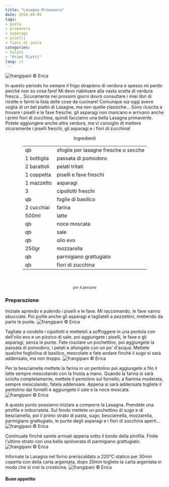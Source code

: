 ```yaml
---
title: "Lasagna Primavera"
date: 2016-04-05
tags:
- pasta
- primavera
- asparagi
- piselli
- fiori di zucca
categories:
- Salato
- "Primi Piatti"
lang: it
---
```

![](../2016-04-05-lasagne-primavera/header.jpg "frangipani © Erica")

In questo periodo ho sempre il frigo strapieno di verdura e spesso mi perdo perché non so cosa fare! Mi devo riabituare alla vasta scelta di verdura fresca... Sicuramente nei prossimi giorni dovrò consultare i miei libri di ricette e farmi la lista delle cose da cucinare! Comunque sia oggi avevo voglia di un bel piatto di Lasagne, ma non quelle classiche... Sono riuscita a trovare i piselli e le fave fresche, gli asparagi non mancano e arrivano anche i primi fiori di zucchina, quindi facciamo una bella Lasagna primaverile. Potete aggiungere anche altra verdura, ma vi consiglio di mettere sicuramente i piselli freschi, gli asparagi e i fiori di zucchina!


<div id="wrapper" style="text-align: center">
  <div id="yourdiv" style="display: inline-block;">
    <div class="ingredients">
      <div class="ingredients-title">Ingredienti</div>
      <table>
        <tbody>
          <tr>
          </tr>
          <tr>
            <td>qb</td>
            <td>sfoglie per lasagne fresche o secche</td>
          </tr>
          <tr>
            <td>1 bottiglia</td>
            <td>passata di pomodoro</td>
          </tr>
          <tr>
            <td>2 barattoli</td>
            <td>pelati tritati</td>
          </tr>
          <tr>
            <td>1 coppetta</td>
            <td>piselli e fave freschi</td>
          </tr>
          <tr>
            <td>1 mazzetto</td>
            <td>asparagi</td>
          </tr>
          <tr>
            <td>3</td>
            <td>cipollotti freschi</td>
          </tr>
          <tr>
            <td>qb</td>
            <td>foglie di basilico</td>
          </tr>
          <tr>
            <td>2 cucchiai</td>
            <td>farina</td>
          </tr>
          <tr>
            <td>500ml</td>
            <td>latte</td>
          </tr>
          <tr>
            <td>qb</td>
            <td>noce moscata</td>
          </tr>
          <tr>
            <td>qb</td>
            <td>sale</td>
          </tr>
          <tr>
            <td>qb</td>
            <td>olio evo</td>
          </tr>
          <tr>
            <td>250gr</td>
            <td>mozzarella</td>
          </tr>
          <tr>
            <td>qb</td>
            <td>parmigiano grattugiato</td>
          </tr>
          <tr>
            <td>qb</td>
            <td>fiori di zucchina</td>
          </tr>     
          </tr>
        </tbody>
      </table>
      <br></br>
      <i class="pull-right" style="font-size: 80%;">per 4 persone</i>
    </div>
  </div>
</div>


<h3>
  <font color="grey">
    <i class="fa-solid fa-gears"></i>
  </font> Preparazione
</h3>

Iniziate aprendo e pulendo i piselli e le fave. Mi raccomando, le fave vanno sbucciate. Poi pulite anche gli asparagi e tagliateli a pezzettini, mettendo da parte le punte.
![](../2016-04-05-lasagne-primavera/ingredienti.jpg "frangipani © Erica")

Tagliate a rondelle i cipollotti e metteteli a soffriggere in una pentola con dell'olio evo e un pizzico di sale, poi aggiungete i piselli, le fave e gli asparagi, senza le punte. Fate rosolare un pochettino, poi aggiungete la passata di pomodoro, i pelati e allungate con un po' d'acqua. Mettete qualche fogliolina di basilico, mescolate e fate andare finché il sugo si sarà addensato, ma non troppo.
![](../2016-04-05-lasagne-primavera/sugo.jpg "frangipani © Erica")

Per la besciamella mettete la farina in un pentolino poi aggiungete a filo il latte sempre mescolando con la frusta a mano. Quando la farina si sarà sciolta completamente, mettete il pentolino sul fornello, a fiamma moderata, sempre mescolando, fatela addensare. Appena si sarà addensata togliete il pentolino dai fornelli e aggiungete il sale e la noce moscata.
![](../2016-04-05-lasagne-primavera/besciamella.jpg "frangipani © Erica")

A questo punto possiamo iniziare a comporre la Lasagna. Prendete una pirofila e imburratela. Sul fondo mettete un pochettino di sugo e di besciamella, poi il primo strato di pasta, sugo, besciamella, mozzarella, parmigiano grattugiato, le punte degli asparagi e i fiori di zucchina aperti...
![](../2016-04-05-lasagne-primavera/comporre.jpg "frangipani © Erica")

Continuate finché sarete arrivati appena sotto il bordo della pirofila. Finite l'ultimo strato con una bella spolverata di parmigiano grattugiato.
![](../2016-04-05-lasagne-primavera/teglia.jpg "frangipani © Erica")

Infornate la Lasagna nel forno preriscaldato a 220°C statico per 30min coperta con della carta argentata, dopo 20min togliete la carta argentata in modo che si crei la crosticina.
![](../2016-04-05-lasagne-primavera/risultato.jpg "frangipani © Erica")


<h4>Buon appetito
  <font color="red">
    <i class="fa-regular fa-face-smile"></i>
  </font>
</h4>
